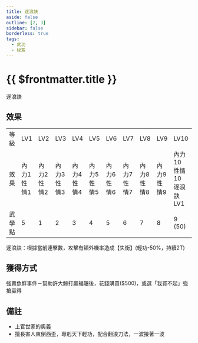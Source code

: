 ```yaml
---
title: 逐浪訣
aside: false
outline: [2, 3]
sidebar: false
borderless: true
tags:
  - 武功
  - 秘笈
---
```


# {{ $frontmatter.title }}

[//]: # (<BookItemIcon :size="`medium`" :needLink="false" :no="7014"></BookItemIcon>：缺圖)

逐浪訣

## 效果

<table>
    <tr>
        <td>等級</td>
        <td>LV1</td>
        <td>LV2</td>
        <td>LV3</td>
        <td>LV4</td>
        <td>LV5</td>
        <td>LV6</td>
        <td>LV7</td>
        <td>LV8</td>
        <td>LV9</td>
        <td>LV10</td>
    </tr>
    <tr>
        <td>效果</td>
        <td>內力1<br>性情1</td>
        <td>內力2<br>性情2</td>
        <td>內力3<br>性情3</td>
        <td>內力4<br>性情4</td>
        <td>內力5<br>性情5</td>
        <td>內力6<br>性情6</td>
        <td>內力7<br>性情7</td>
        <td>內力8<br>性情8</td>
        <td>內力9<br>性情9</td>
        <td>內力10<br>性情10<br>逐浪訣LV1</td>
    </tr>
    <tr>
        <td>武學點</td>
        <td>5</td>
        <td>1</td>
        <td>2</td>
        <td>3</td>
        <td>4</td>
        <td>5</td>
        <td>6</td>
        <td>7</td>
        <td>8</td>
        <td>9 (50)</td>
    </tr>
</table>

逐浪訣：根據當前連擊數，攻擊有額外機率造成【失衡】(輕功-50%，持續2T)

## 獲得方式

強賣魚鮮事件－幫助許大鯨打贏福韞後，花錢購買($500)，或選「我買不起」強搶贏得

## 備註

- 上官世家的奧義
- 擅長害人東倒西歪，專剋天下輕功，配合翻浪刀法，一波接著一波